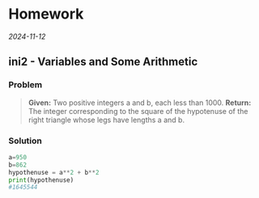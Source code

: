 # Homework
*2024-11-12*
## ini2 - Variables and Some Arithmetic
### Problem
> **Given:** Two positive integers a and b, each less than 1000.
> **Return:** The integer corresponding to the square of the hypotenuse of the right triangle whose legs have lengths a and b.
### Solution
```python
a=950
b=862
hypothenuse = a**2 + b**2
print(hypothenuse)
#1645544
```
